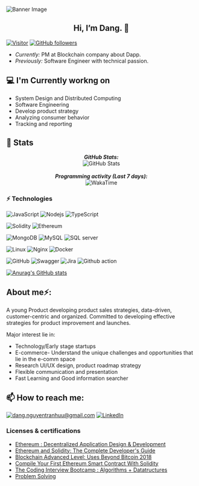 ![Banner Image](https://huudangdev.github.io/portfolio/static/media/wall-min.ceb8c056.jpg)
<div align="center">
    <h2>Hi, I’m Dang. 👋</h2>
</div>

[![Visitor](https://visitor-badge.laobi.icu/badge?page_id=huudangdev)](https://github.com/huudangdev) [![GitHub followers](https://img.shields.io/github/followers/huudangdev.svg?style=social&label=Follow)](https://github.com/huudangdev?tab=followers)

- <i>Currently:</i> PM at Blockchain company about Dapp. 
- <i>Previously:</i> Software Engineer with technical passion.

<h2>💻 I'm Currently workng on</h2>

- System Design and Distributed Computing
- Software Engineering
- Develop product strategy
- Analyzing consumer behavior
- Tracking and reporting

<h2>👀 Stats</h2>

<div>
  <p align="center">
  <b><em>GitHub Stats:</em></b> <br/>
    <img src="https://github-readme-streak-stats.herokuapp.com/?user=huudangdev" alt="GitHub Stats" /> <br/><br/>
  <b><em>Programming activity (Last 7 days):</em></b> <br/>
    <img src="https://github-readme-stats.vercel.app/api/wakatime?username=huudangdev" alt="WakaTime" />
  </p>

</div>

### ⚡ Technologies

![JavaScript](https://img.shields.io/badge/JavaScript-F7DF1E?style=for-the-badge&logo=javascript&logoColor=black)
![Nodejs](https://img.shields.io/badge/Node.js-43853D?style=for-the-badge&logo=node.js&logoColor=white)
![TypeScript](https://img.shields.io/badge/TypeScript-007ACC?style=for-the-badge&logo=typescript&logoColor=white)

![Solidity](https://img.shields.io/badge/Solidity-e6e6e6?style=for-the-badge&logo=solidity&logoColor=black)
![Ethereum](https://img.shields.io/badge/Ethereum-3C3C3D?style=for-the-badge&logo=Ethereum&logoColor=white)

![MongoDB](https://img.shields.io/badge/MongoDB-4EA94B?style=for-the-badge&logo=mongodb&logoColor=white)
![MySQL](https://img.shields.io/badge/MySQL-00000F?style=for-the-badge&logo=mysql&logoColor=white)
![SQL server](https://img.shields.io/badge/Microsoft%20SQL%20Server-CC2927?style=for-the-badge&logo=microsoft%20sql%20server&logoColor=white)

![Linux](https://img.shields.io/badge/Linux-FCC624?style=for-the-badge&logo=linux&logoColor=black)
![Nginx](https://img.shields.io/badge/Nginx-009639?style=for-the-badge&logo=nginx&logoColor=white)
![Docker](https://img.shields.io/badge/Docker-2CA5E0?style=for-the-badge&logo=docker&logoColor=white)

![GitHub](https://img.shields.io/badge/GitHub-100000?style=for-the-badge&logo=github&logoColor=white)
![Swagger](https://img.shields.io/badge/Swagger-85EA2D?style=for-the-badge&logo=Swagger&logoColor=white)
![Jira](https://img.shields.io/badge/Jira-0052CC?style=for-the-badge&logo=Jira&logoColor=white)
![Github action](https://img.shields.io/badge/GitHub_Actions-2088FF?style=for-the-badge&logo=github-actions&logoColor=white)

[![Anurag's GitHub stats](https://github-readme-stats.vercel.app/api?username=huudangdev&show_icons=true&theme=radical&count_private=true)](https://www.linkedin.com/in/nguyentranhuudang/)


<h2> About me⚡:</h2>

A young Product developing product sales strategies, data-driven, customer-centric and organized. Committed to developing effective strategies for product improvement and launches.

Major interest lie in:
- Technology/Early stage startups
- E-commerce- Understand the unique challenges and opportunities that lie in the e-comm space
- Research UI/UX design, product roadmap strategy
- Flexible communication and presentation
- Fast Learning and Good information searcher
 
<h2>📫 How to reach me:</h2>

<a href="mailto:dang.nguyentranhuu@gmail.com">![dang.nguyentranhuu@gmail.com](https://img.shields.io/badge/Gmail-D14836?style=for-the-badge&logo=gmail&logoColor=white)</a> <a href="https://www.linkedin.com/in/nguyentranhuudang/">![LinkedIn](https://img.shields.io/badge/LinkedIn-0077B5?style=for-the-badge&logo=linkedin&logoColor=white)</a>

### Licenses & certifications
- [Ethereum : Decentralized Application Design & Development](https://udemy-certificate.s3.amazonaws.com/image/UC-9GT9JDKV.jpg)
- [Ethereum and Solidity: The Complete Developer's Guide](https://udemy-certificate.s3.amazonaws.com/image/UC-7HA7HGGN.jpg)
- [Blockchain Advanced Level: Uses Beyond Bitcoin 2018](https://udemy-certificate.s3.amazonaws.com/image/UC-117WRSAG.jpg)
- [Compile Your First Ethereum Smart Contract With Solidity](https://udemy-certificate.s3.amazonaws.com/image/UC-DW331BM3.jpg)
- [The Coding Interview Bootcamp : Algorithms + Datatructures ](https://udemy-certificate.s3.amazonaws.com/image/UC-DNDY6I5W.jpg)
- [Problem Solving](https://www.hackerrank.com/certificates/dd58c341f5dd)

